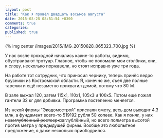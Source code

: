 ```yaml
---
layout: post
title: "Как я провёл двадцать восьмое августа"
date: 2015-08-28 08:51:54 +0300
comments: true
categories: 
published: true
---
```

{% img center /images/2015/IMG_20150828_065323_700.jpg %}

У нас возле проходной начались какие-то работы, видимо, обустраивают тротуар. Главное, чтобы не поломали мои столбики, они, к слову, несколько поржавели, но стоят исправно уже три года.

На работе тот сотрудник, что приносил чернику, теперь принёс ведро брусники из Костромской области. Я, конечно же, съел две полные тарелки и ещё незаметно прихватил домой, потому что 80 lvl.

В зале выжал 120, затем 115х1, 110х1, 105х3 и 100х5. Потом ещё пожал гантели 32 кг для добивки. Программа постепенно меняется.

Из некой фирмы "Экодомострой" прислали смету, весь дом выходит 4.3 млн, а фундамент всего-то 519192 рубля 50 копеек. Как я понял, у них ~~незаглублённый ростверк~~заглублённый, но всего полметра высотой против метра у предыдущей фирмы. Вообще это любопытное предложение, я даже несколько приободрился.
